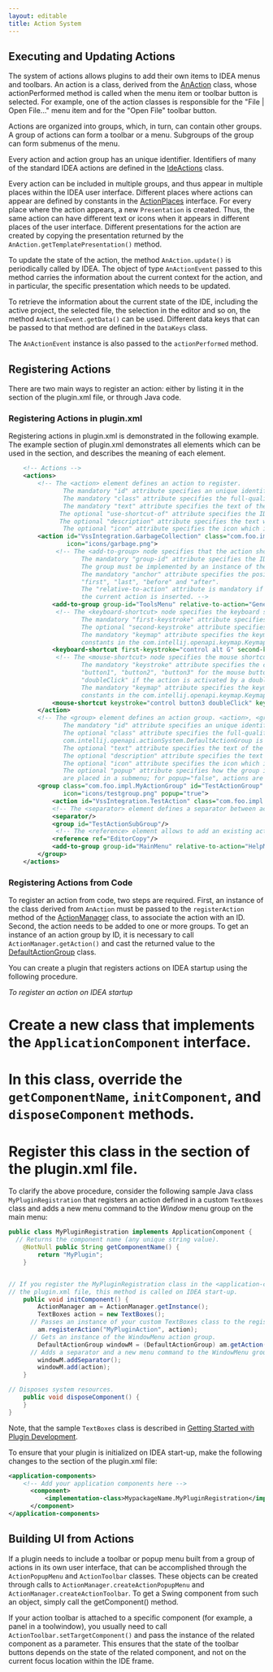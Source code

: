 ```yaml
---
layout: editable
title: Action System
---
```


## Executing and Updating Actions

The system of actions allows plugins to add their own items to IDEA menus and toolbars.
An action is a class, derived from the
[AnAction](http://git.jetbrains.org/?p=idea/community.git;a=blob;f=platform/platform-api/src/com/intellij/openapi/actionSystem/AnAction.java;hb=HEAD)
class, whose actionPerformed method is called when the menu item or toolbar button is selected.
For example, one of the action classes is responsible for the "File \| Open File..." menu item and for the "Open File" toolbar button.

Actions are organized into groups, which, in turn, can contain other groups. A group of actions can form a toolbar or a menu.
Subgroups of the group can form submenus of the menu.

Every action and action group has an unique identifier.
Identifiers of many of the standard IDEA actions are defined in the
[IdeActions](http://git.jetbrains.org/?p=idea/community.git;a=blob;f=platform/platform-api/src/com/intellij/openapi/actionSystem/IdeActions.java;hb=HEAD)
class.

Every action can be included in multiple groups, and thus appear in multiple places within the IDEA user interface.
Different places where actions can appear are defined by constants in the
[ActionPlaces](http://git.jetbrains.org/?p=idea/community.git;a=blob;f=platform/platform-api/src/com/intellij/openapi/actionSystem/ActionPlaces.java;hb=HEAD)
interface. For every place where the action appears, a new ```Presentation``` is created.
Thus, the same action can have different text or icons when it appears in different places of the user interface.
Different presentations for the action are created by copying the presentation returned by the ```AnAction.getTemplatePresentation()``` method.

To update the state of the action, the method ```AnAction.update()``` is periodically called by IDEA.
The object of type ```AnActionEvent``` passed to this method carries the information about the current context for the action, and in particular, the specific presentation which needs to be updated.

To retrieve the information about the current state of the IDE, including the active project, the selected file, the selection in the editor and so on, the method ```AnActionEvent.getData()``` can be used.
Different data keys that can be passed to that method are defined in the ```DataKeys``` class.

The ```AnActionEvent``` instance is also passed to the ```actionPerformed``` method.

## Registering Actions

There are two main ways to register an action: either by listing it in the <actions> section of the plugin.xml file, or through Java code.

### Registering Actions in plugin.xml

Registering actions in plugin.xml is demonstrated in the following example. The example section of plugin.xml demonstrates all elements which can be used in the <actions> section, and describes the meaning of each element.

```xml
    <!-- Actions -->
    <actions>
        <!-- The <action> element defines an action to register.
               The mandatory "id" attribute specifies an unique identifier for the action.
               The mandatory "class" attribute specifies the full-qualified name of the class implementing the action.
               The mandatory "text" attribute specifies the text of the action (tooltip for toolbar button or text for menu item).
              The optional "use-shortcut-of" attribute specifies the ID of the action whose keyboard shortcut this action will use.
              The optional "description" attribute specifies the text which is displayed in the status bar when the action is focused.
               The optional "icon" attribute specifies the icon which is displayed on the toolbar button or next to the menu item. -->
        <action id="VssIntegration.GarbageCollection" class="com.foo.impl.CollectGarbage" text="Collect _Garbage" description="Run garbage collector"
                icon="icons/garbage.png">
             <!-- The <add-to-group> node specifies that the action should be added to an existing group. An action can be added to several groups.
                    The mandatory "group-id" attribute specifies the ID of the group to which the action is added.
                    The group must be implemented by an instance of the DefaultActionGroup class.
                    The mandatory "anchor" attribute specifies the position of the action in the group relative to other actions. It can have the values
                    "first", "last", "before" and "after".
                    The "relative-to-action" attribute is mandatory if the anchor is set to "before" and "after", and specifies the action before or after which
                    the current action is inserted. -->
            <add-to-group group-id="ToolsMenu" relative-to-action="GenerateJavadoc" anchor="after"/>
             <!-- The <keyboard-shortcut> node specifies the keyboard shortcut for the action. An action can have several keyboard shortcuts.
                    The mandatory "first-keystroke" attribute specifies the first keystroke of the action. The key strokes are specified according to the regular Swing rules.
                    The optional "second-keystroke" attribute specifies the second keystroke of the action.
                    The mandatory "keymap" attribute specifies the keymap for which the action is active. IDs of the standard keymaps are defined as
                    constants in the com.intellij.openapi.keymap.KeymapManager class. -->
            <keyboard-shortcut first-keystroke="control alt G" second-keystroke="C" keymap="$default"/>
             <!-- The <mouse-shortcut> node specifies the mouse shortcut for the action. An action can have several mouse shortcuts.
                    The mandatory "keystroke" attribute specifies the clicks and modifiers for the action. It is defined as a sequence of words separated by spaces:
                    "button1", "button2", "button3" for the mouse buttons; "shift", "control", "meta", "alt", "altGraph" for the modifier keys;
                    "doubleClick" if the action is activated by a double-click of the button.
                    The mandatory "keymap" attribute specifies the keymap for which the action is active. IDs of the standard keymaps are defined as
                    constants in the com.intellij.openapi.keymap.KeymapManager class. -->
            <mouse-shortcut keystroke="control button3 doubleClick" keymap="$default"/>
        </action>
        <!-- The <group> element defines an action group. <action>, <group> and <separator> elements defined within it are automatically included in the group.
               The mandatory "id" attribute specifies an unique identifier for the action.
               The optional "class" attribute specifies the full-qualified name of the class implementing the group. If not specified,
               com.intellij.openapi.actionSystem.DefaultActionGroup is used.
               The optional "text" attribute specifies the text of the group (text for the menu item showing the submenu).
               The optional "description" attribute specifies the text which is displayed in the status bar when the group is focused.
               The optional "icon" attribute specifies the icon which is displayed on the toolbar button or next to the group.
               The optional "popup" attribute specifies how the group is presented in the menu. If a group has popup="true", actions in it
               are placed in a submenu; for popup="false", actions are displayed as a section of the same menu delimited by separators. -->
        <group class="com.foo.impl.MyActionGroup" id="TestActionGroup" text="Test Group" description="Group with test actions"
               icon="icons/testgroup.png" popup="true">
            <action id="VssIntegration.TestAction" class="com.foo.impl.TestAction" text="My Test Action" description="My test action"/>
            <!-- The <separator> element defines a separator between actions. It can also have an <add-to-group> child element. -->
            <separator/>
            <group id="TestActionSubGroup"/>
             <!-- The <reference> element allows to add an existing action to the group. The mandatory "ref" attribute specifies the ID of the action to add. -->
            <reference ref="EditorCopy"/>
            <add-to-group group-id="MainMenu" relative-to-action="HelpMenu" anchor="before"/>
        </group>
    </actions>
```

### Registering Actions from Code

To register an action from code, two steps are required.
First, an instance of the class derived from ```AnAction``` must be passed to the ```registerAction``` method of the
[ActionManager](http://git.jetbrains.org/?p=idea/community.git;a=blob;f=platform/platform-api/src/com/intellij/openapi/actionSystem/ActionManager.java;hb=HEAD)
class, to associate the action with an ID.
Second, the action needs to be added to one or more groups.
To get an instance of an action group by ID, it is necessary to call ```ActionManager.getAction()``` and cast the returned value to the
[DefaultActionGroup](http://git.jetbrains.org/?p=idea/community.git;a=blob;f=platform/platform-api/src/com/intellij/openapi/actionSystem/DefaultActionGroup.java;hb=HEAD)
class.

You can create a plugin that registers actions on IDEA startup using the following procedure.

*To register an action on IDEA startup*
# Create a new class that implements the ```ApplicationComponent``` interface.
# In this class, override the ```getComponentName```, ```initComponent```, and ```disposeComponent``` methods.
# Register this class in the <application-components> section of the plugin.xml file.


To clarify the above procedure, consider the following sample Java class ```MyPluginRegistration``` that registers an action defined in a custom ```TextBoxes``` class and adds a new menu command to the *Window*  menu group on the main menu:

```java
public class MyPluginRegistration implements ApplicationComponent {
  // Returns the component name (any unique string value).
    @NotNull public String getComponentName() {
        return "MyPlugin";
    }


// If you register the MyPluginRegistration class in the <application-components> section of
// the plugin.xml file, this method is called on IDEA start-up.
    public void initComponent() {
        ActionManager am = ActionManager.getInstance();
        TextBoxes action = new TextBoxes();
      // Passes an instance of your custom TextBoxes class to the registerAction method of the ActionManager class.
        am.registerAction("MyPluginAction", action);
      // Gets an instance of the WindowMenu action group.
        DefaultActionGroup windowM = (DefaultActionGroup) am.getAction("WindowMenu");
      // Adds a separator and a new menu command to the WindowMenu group on the main menu.
        windowM.addSeparator();
        windowM.add(action);
    }

// Disposes system resources.
    public void disposeComponent() {
    }
}
```

Note, that the sample ```TextBoxes``` class is described in
[Getting Started with Plugin Development](http://www.jetbrains.org/intellij/sdk/docs/getting_started.html).

To ensure that your plugin is initialized on IDEA start-up, make the following changes to the <application-components> section of the plugin.xml file:

```xml
<application-components>
    <!-- Add your application components here -->
      <component>
          <implementation-class>MypackageName.MyPluginRegistration</implementation-class>
      </component>
</application-components>
```

## Building UI from Actions

If a plugin needs to include a toolbar or popup menu built from a group of actions in its own user interface, that can be accomplished through the ```ActionPopupMenu``` and ```ActionToolbar``` classes. These objects can be created through calls to ```ActionManager.createActionPopupMenu``` and ```ActionManager.createActionToolbar```.
To get a Swing component from such an object, simply call the getComponent() method.

If your action toolbar is attached to a specific component (for example, a panel in a toolwindow), you usually need to call ```ActionToolbar.setTargetComponent()``` and pass the instance of the related component as a parameter.
This ensures that the state of the toolbar buttons depends on the state of the related component, and not on the current focus location within the IDE frame.
